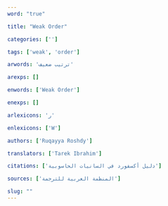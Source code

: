 ```yaml
---
word: "true"

title: "Weak Order"

categories: ['']

tags: ['weak', 'order']

arwords: 'ترتيب ضعيف'

arexps: []

enwords: ['Weak Order']

enexps: []

arlexicons: 'ر'

enlexicons: ['W']

authors: ['Ruqayya Roshdy']

translators: ['Tarek Ibrahim']

citations: ['دليل أكسفورد في السانيات الحاسوبية']

sources: ['المنظمة العربية للترجمة']

slug: ""
---
```

